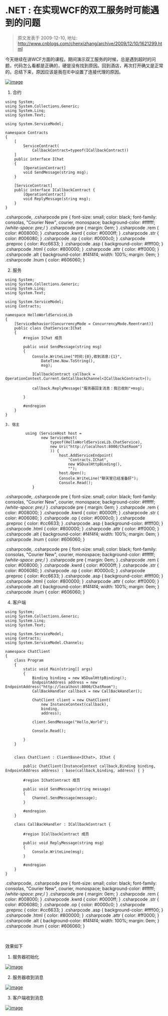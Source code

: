 # .NET : 在实现WCF的双工服务时可能遇到的问题 
> 原文发表于 2009-12-10, 地址: http://www.cnblogs.com/chenxizhang/archive/2009/12/10/1621299.html 


今天继续在讲WCF方面的课程。期间演示双工服务的时候，总是遇到超时的问题，代码怎么看都是正确的，硬是没有找到原因。回到酒店，再次打开确又是正常的。总结下来，原因应该是我在IE中设置了连接代理的原因。

 [![image](./images/1621299-image_thumb_3.png "image")](http://images.cnblogs.com/cnblogs_com/chenxizhang/WindowsLiveWriter/1223eaaa8e00.NETWCF_10AA7/image_8.png) 

 1. 合约


```
using System;
using System.Collections.Generic;
using System.Linq;
using System.Text;

using System.ServiceModel;

namespace Contracts
{
    [
        ServiceContract(
            CallbackContract=typeof(ICallbackContract))
    ]
    public interface IChat
    {
        [OperationContract]
        void SendMessage(string msg);
    }

    [ServiceContract]
    public interface ICallbackContract {
        [OperationContract]
        void ReplyMessage(string msg);
    }
}

```


.csharpcode, .csharpcode pre
{
 font-size: small;
 color: black;
 font-family: consolas, "Courier New", courier, monospace;
 background-color: #ffffff;
 /*white-space: pre;*/
}
.csharpcode pre { margin: 0em; }
.csharpcode .rem { color: #008000; }
.csharpcode .kwrd { color: #0000ff; }
.csharpcode .str { color: #006080; }
.csharpcode .op { color: #0000c0; }
.csharpcode .preproc { color: #cc6633; }
.csharpcode .asp { background-color: #ffff00; }
.csharpcode .html { color: #800000; }
.csharpcode .attr { color: #ff0000; }
.csharpcode .alt 
{
 background-color: #f4f4f4;
 width: 100%;
 margin: 0em;
}
.csharpcode .lnum { color: #606060; }




2. 服务


```
using System;
using System.Collections.Generic;
using System.Linq;
using System.Text;

using System.ServiceModel;
using Contracts;

namespace HelloWorldServiceLib
{
    [ServiceBehavior(ConcurrencyMode = ConcurrencyMode.Reentrant)]
    public class ChatService:IChat
    {
        #region IChat 成员

        public void SendMessage(string msg)
        {
            Console.WriteLine("时间:{0},收到消息:{1}",
                DateTime.Now.ToString(),
                msg);

            ICallbackContract callback = OperationContext.Current.GetCallbackChannel<ICallbackContract>();

            callback.ReplyMessage("服务器回复消息：我已收到"+msg);

        }

        #endregion
    }
}

```

```
3. 宿主
```

```
         using (ServiceHost host =
                new ServiceHost(
                    typeof(HelloWorldServiceLib.ChatService),
                    new Uri("http://localhost:8000/ChatRoom")
                    )) {
                        host.AddServiceEndpoint(
                            "Contracts.IChat",
                            new WSDualHttpBinding(),
                            "");
                        host.Open();
                        Console.WriteLine("聊天室已经准备好");
                        Console.Read();
            }
```


.csharpcode, .csharpcode pre
{
 font-size: small;
 color: black;
 font-family: consolas, "Courier New", courier, monospace;
 background-color: #ffffff;
 /*white-space: pre;*/
}
.csharpcode pre { margin: 0em; }
.csharpcode .rem { color: #008000; }
.csharpcode .kwrd { color: #0000ff; }
.csharpcode .str { color: #006080; }
.csharpcode .op { color: #0000c0; }
.csharpcode .preproc { color: #cc6633; }
.csharpcode .asp { background-color: #ffff00; }
.csharpcode .html { color: #800000; }
.csharpcode .attr { color: #ff0000; }
.csharpcode .alt 
{
 background-color: #f4f4f4;
 width: 100%;
 margin: 0em;
}
.csharpcode .lnum { color: #606060; }

.csharpcode, .csharpcode pre
{
 font-size: small;
 color: black;
 font-family: consolas, "Courier New", courier, monospace;
 background-color: #ffffff;
 /*white-space: pre;*/
}
.csharpcode pre { margin: 0em; }
.csharpcode .rem { color: #008000; }
.csharpcode .kwrd { color: #0000ff; }
.csharpcode .str { color: #006080; }
.csharpcode .op { color: #0000c0; }
.csharpcode .preproc { color: #cc6633; }
.csharpcode .asp { background-color: #ffff00; }
.csharpcode .html { color: #800000; }
.csharpcode .attr { color: #ff0000; }
.csharpcode .alt 
{
 background-color: #f4f4f4;
 width: 100%;
 margin: 0em;
}
.csharpcode .lnum { color: #606060; }




4. 客户端


```
using System;
using System.Collections.Generic;
using System.Linq;
using System.Text;

using System.ServiceModel;
using Contracts;
using System.ServiceModel.Channels;

namespace ChatClient
{
    class Program
    {
        static void Main(string[] args)
        {
            Binding binding = new WSDualHttpBinding();
            EndpointAddress address = new EndpointAddress("http://localhost:8000/ChatRoom");
            CallBackHandler callback = new CallBackHandler();

            ChatClient client = new ChatClient(
                new InstanceContext(callback),
                binding,
                address);

            client.SendMessage("Hello,World");
            
            Console.Read();

        }
    }


    class ChatClient : ClientBase<IChat>, IChat {

        public ChatClient(InstanceContext callback,Binding binding, EndpointAddress address) : base(callback,binding, address) { }

        #region IChatContract 成员

        public void SendMessage(string message)
        {
            Channel.SendMessage(message);
        }

        #endregion
    }

    class CallBackHandler : ICallbackContract {

        #region ICallbackContract 成员

        public void ReplyMessage(string msg)
        {
            Console.WriteLine(msg);
        }

        #endregion
    }
}

```


.csharpcode, .csharpcode pre
{
 font-size: small;
 color: black;
 font-family: consolas, "Courier New", courier, monospace;
 background-color: #ffffff;
 /*white-space: pre;*/
}
.csharpcode pre { margin: 0em; }
.csharpcode .rem { color: #008000; }
.csharpcode .kwrd { color: #0000ff; }
.csharpcode .str { color: #006080; }
.csharpcode .op { color: #0000c0; }
.csharpcode .preproc { color: #cc6633; }
.csharpcode .asp { background-color: #ffff00; }
.csharpcode .html { color: #800000; }
.csharpcode .attr { color: #ff0000; }
.csharpcode .alt 
{
 background-color: #f4f4f4;
 width: 100%;
 margin: 0em;
}
.csharpcode .lnum { color: #606060; }




 


效果如下


1. 服务器初始化


[![image](./images/1621299-image_thumb.png "image")](http://images.cnblogs.com/cnblogs_com/chenxizhang/WindowsLiveWriter/1223eaaa8e00.NETWCF_10AA7/image_2.png) 


2. 服务器收到消息


[![image](./images/1621299-image_thumb_1.png "image")](http://images.cnblogs.com/cnblogs_com/chenxizhang/WindowsLiveWriter/1223eaaa8e00.NETWCF_10AA7/image_4.png) 


3. 客户端收到消息


[![image](./images/1621299-image_thumb_2.png "image")](http://images.cnblogs.com/cnblogs_com/chenxizhang/WindowsLiveWriter/1223eaaa8e00.NETWCF_10AA7/image_6.png)

